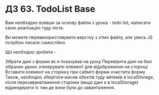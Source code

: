 # ДЗ 63. TodoList Base
Вам необхадно взявши за основу файли з урока - todo list, написати свою реалізацію туду ліста. 

Ви можете перевикористовувати верстку з хтмл файлу, але увесь JS потрібно писати самостійно.

Що необхідно зробити - 

Зібрати дані з форми як я показував на уроці
Перевірити дані 
на базі зібраних даних згенерувати елемент для відображення на сторінці
Вставити елемент на сторінку при сабміті форми 
очистити форму
Також, необхідно зберігати масив обєктів туду айтемів в localStorage, після перезаванатаження сторінки (якщо дані є в localStorage) відрендерити їх там де вони були до завантаження.
